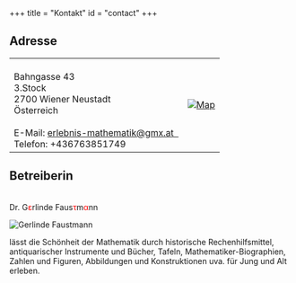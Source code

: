 +++
title = "Kontakt"
id = "contact"
+++

## Adresse

<table border="0">
 <tr>
    <td><br>Bahngasse 43
    <br>3.Stock
    <br>2700 Wiener Neustadt
    <br>Österreich
    <br>&nbsp;
    <br> E-Mail: <a href="mailto:erlebnis-mathematik@gmx.at">erlebnis-mathematik@gmx.at &nbsp;</a>
    <br> Telefon: +436763851749</td>
    <td><p><a href="https://www.google.com/maps/place/Erlebnis+Mathematik/@47.8111136,16.2342811,18.75z/data=!3m1!5s0x476c4b3b684353e5:0xa4bd7d12afaabb63!4m5!3m4!1s0x476dcb722f993e75:0x465fe6c5cb713a8e!8m2!3d47.8112688!4d16.2350187"><img src="/img/Map.jpg" alt="Map" /></a></p></td>
 </tr>
</table>


## Betreiberin

<br> Dr. G<span style="color:red">&epsilon;</span>rlinde Faus<span style="color:red">&tau;</span>m<span style="color:red">&alpha;</span>nn

![Gerlinde Faustmann](/img/GerlindeFaustmann.jpg)



lässt die Schönheit der Mathematik durch historische Rechenhilfsmittel, antiquarischer Instrumente und Bücher, Tafeln, Mathematiker-Biographien,  Zahlen und Figuren,  Abbildungen und Konstruktionen uva. für Jung und Alt erleben.
